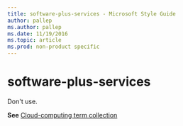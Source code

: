 ```yaml
---
title: software-plus-services - Microsoft Style Guide
author: pallep
ms.author: pallep
ms.date: 11/19/2016
ms.topic: article
ms.prod: non-product specific
---
```


# software-plus-services

Don't use.

**See** [Cloud-computing term collection](/style-guide/a-z-word-list-term-collections/term-collections/cloud-computing-terms)
